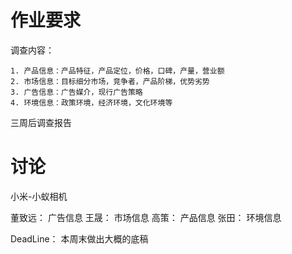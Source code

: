 # 作业要求

调查内容：

	1. 产品信息：产品特征，产品定位，价格，口碑，产量，营业额
	2. 市场信息：目标细分市场，竞争者，产品阶梯，优势劣势
	3. 广告信息：广告媒介，现行广告策略
	4. 环境信息：政策环境，经济环境，文化环境等

三周后调查报告

# 讨论

小米-小蚁相机

董致远：	广告信息
王晟：	市场信息
高策：	产品信息
张田：	环境信息

DeadLine：
	本周末做出大概的底稿